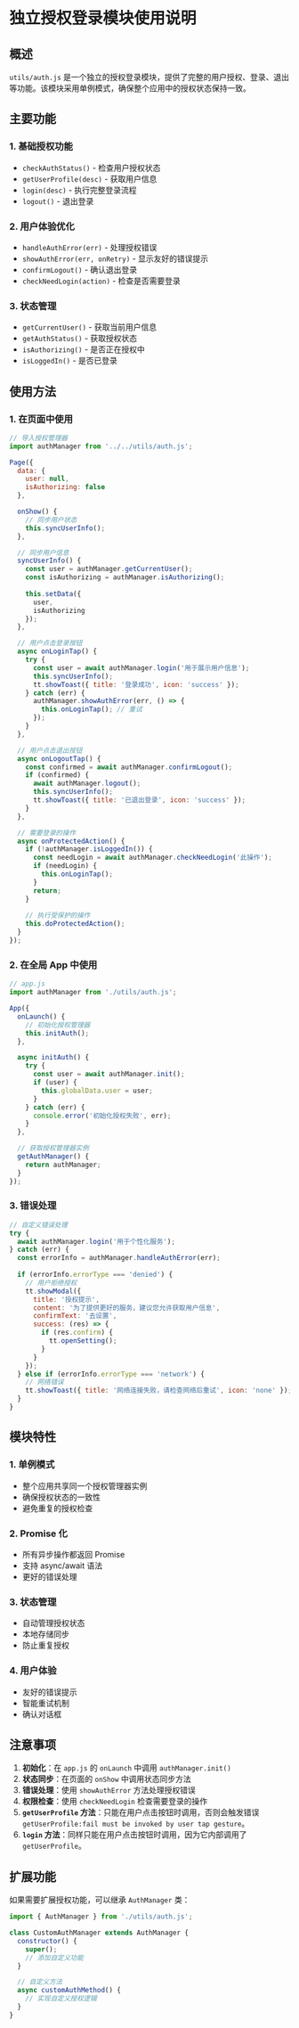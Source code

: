 # 独立授权登录模块使用说明

## 概述

`utils/auth.js` 是一个独立的授权登录模块，提供了完整的用户授权、登录、退出等功能。该模块采用单例模式，确保整个应用中的授权状态保持一致。

## 主要功能

### 1. 基础授权功能
- `checkAuthStatus()` - 检查用户授权状态
- `getUserProfile(desc)` - 获取用户信息
- `login(desc)` - 执行完整登录流程
- `logout()` - 退出登录

### 2. 用户体验优化
- `handleAuthError(err)` - 处理授权错误
- `showAuthError(err, onRetry)` - 显示友好的错误提示
- `confirmLogout()` - 确认退出登录
- `checkNeedLogin(action)` - 检查是否需要登录

### 3. 状态管理
- `getCurrentUser()` - 获取当前用户信息
- `getAuthStatus()` - 获取授权状态
- `isAuthorizing()` - 是否正在授权中
- `isLoggedIn()` - 是否已登录

## 使用方法

### 1. 在页面中使用

```javascript
// 导入授权管理器
import authManager from '../../utils/auth.js';

Page({
  data: {
    user: null,
    isAuthorizing: false
  },

  onShow() {
    // 同步用户状态
    this.syncUserInfo();
  },

  // 同步用户信息
  syncUserInfo() {
    const user = authManager.getCurrentUser();
    const isAuthorizing = authManager.isAuthorizing();
    
    this.setData({ 
      user, 
      isAuthorizing 
    });
  },

  // 用户点击登录按钮
  async onLoginTap() {
    try {
      const user = await authManager.login('用于展示用户信息');
      this.syncUserInfo();
      tt.showToast({ title: '登录成功', icon: 'success' });
    } catch (err) {
      authManager.showAuthError(err, () => {
        this.onLoginTap(); // 重试
      });
    }
  },

  // 用户点击退出按钮
  async onLogoutTap() {
    const confirmed = await authManager.confirmLogout();
    if (confirmed) {
      await authManager.logout();
      this.syncUserInfo();
      tt.showToast({ title: '已退出登录', icon: 'success' });
    }
  },

  // 需要登录的操作
  async onProtectedAction() {
    if (!authManager.isLoggedIn()) {
      const needLogin = await authManager.checkNeedLogin('此操作');
      if (needLogin) {
        this.onLoginTap();
      }
      return;
    }
    
    // 执行受保护的操作
    this.doProtectedAction();
  }
});
```

### 2. 在全局 App 中使用

```javascript
// app.js
import authManager from './utils/auth.js';

App({
  onLaunch() {
    // 初始化授权管理器
    this.initAuth();
  },

  async initAuth() {
    try {
      const user = await authManager.init();
      if (user) {
        this.globalData.user = user;
      }
    } catch (err) {
      console.error('初始化授权失败', err);
    }
  },

  // 获取授权管理器实例
  getAuthManager() {
    return authManager;
  }
});
```

### 3. 错误处理

```javascript
// 自定义错误处理
try {
  await authManager.login('用于个性化服务');
} catch (err) {
  const errorInfo = authManager.handleAuthError(err);
  
  if (errorInfo.errorType === 'denied') {
    // 用户拒绝授权
    tt.showModal({
      title: '授权提示',
      content: '为了提供更好的服务，建议您允许获取用户信息',
      confirmText: '去设置',
      success: (res) => {
        if (res.confirm) {
          tt.openSetting();
        }
      }
    });
  } else if (errorInfo.errorType === 'network') {
    // 网络错误
    tt.showToast({ title: '网络连接失败，请检查网络后重试', icon: 'none' });
  }
}
```

## 模块特性

### 1. 单例模式
- 整个应用共享同一个授权管理器实例
- 确保授权状态的一致性
- 避免重复的授权检查

### 2. Promise 化
- 所有异步操作都返回 Promise
- 支持 async/await 语法
- 更好的错误处理

### 3. 状态管理
- 自动管理授权状态
- 本地存储同步
- 防止重复授权

### 4. 用户体验
- 友好的错误提示
- 智能重试机制
- 确认对话框

## 注意事项

1. **初始化**：在 `app.js` 的 `onLaunch` 中调用 `authManager.init()`
2. **状态同步**：在页面的 `onShow` 中调用状态同步方法
3. **错误处理**：使用 `showAuthError` 方法处理授权错误
4. **权限检查**：使用 `checkNeedLogin` 检查需要登录的操作
5. **`getUserProfile` 方法**：只能在用户点击按钮时调用，否则会触发错误 `getUserProfile:fail must be invoked by user tap gesture`。
6. **`login` 方法**：同样只能在用户点击按钮时调用，因为它内部调用了 `getUserProfile`。

## 扩展功能

如果需要扩展授权功能，可以继承 `AuthManager` 类：

```javascript
import { AuthManager } from './utils/auth.js';

class CustomAuthManager extends AuthManager {
  constructor() {
    super();
    // 添加自定义功能
  }

  // 自定义方法
  async customAuthMethod() {
    // 实现自定义授权逻辑
  }
}
``` 